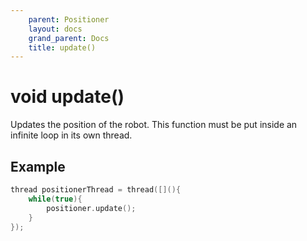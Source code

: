 ```yaml
---
    parent: Positioner
    layout: docs
    grand_parent: Docs
    title: update()
---
```

# void update()
Updates the position of the robot. This function must be put inside an infinite loop in its own thread. 

## Example
```cpp
thread positionerThread = thread([](){
    while(true){
        positioner.update();
    }
});
```